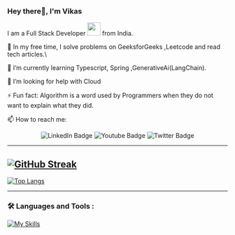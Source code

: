 
### Hey there👋, I'm Vikas
I am a Full Stack Developer <img src="https://media.giphy.com/media/WUlplcMpOCEmTGBtBW/giphy.gif" width="30"> from India.

🔭 In my free time, I solve problems on GeeksforGeeks ,Leetcode and read tech articles.\

📝 I’m currently learning Typescript, Spring ,GenerativeAi(LangChain).

🤔 I’m looking for help with Cloud

⚡ Fun fact: Algorithm is a word used by Programmers when they do not want to explain what they did.

📫 How to reach me:<div id="header" align="center">
  <img src="https://img.shields.io/badge/LinkedIn-blue?style=for-the-badge&logo=linkedin&logoColor=white" alt="LinkedIn Badge"/>
  <img src="https://img.shields.io/badge/YouTube-red?style=for-the-badge&logo=youtube&logoColor=white" alt="Youtube Badge"/>
  <img src="https://img.shields.io/badge/Twitter-blue?style=for-the-badge&logo=twitter&logoColor=white" alt="Twitter Badge"/>
</div>


---


[![GitHub Streak](http://github-readme-streak-stats.herokuapp.com?user=vikas1306v&theme=dark&background=000000)](https://git.io/streak-stats)
---
[![Top Langs](https://github-readme-stats.vercel.app/api/top-langs/?username=vikas1306v&layout=compact&theme=vision-friendly-dark)](https://github.com/anuraghazra/github-readme-stats)

---
### :hammer_and_wrench: Languages and Tools :
[![My Skills](https://skillicons.dev/icons?i=js,java,spring,react,git,nodejs,docker)](https://skillicons.dev)

<!--
**vikas1306v/vikas1306v** is a ✨ _special_ ✨ repository because its `README.md` (this file) appears on your GitHub profile.

Here are some ideas to get you started:

- 🔭 I’m currently working on ...
- 🌱 I’m currently learning ...
- 👯 I’m looking to collaborate on ...
- 🤔 I’m looking for help with ...
- 💬 Ask me about ...
- 📫 How to reach me: ...
- 😄 Pronouns: ...
- ⚡ Fun fact: ...
-->
